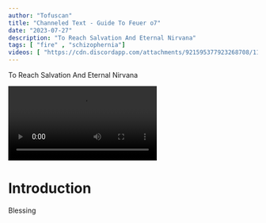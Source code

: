 ```yaml
---
author: "Tofuscan" 
title: "Channeled Text - Guide To Feuer o7" 
date: "2023-07-27" 
description: "To Reach Salvation And Eternal Nirvana" 
tags: [ "fire" , "schizophernia"] 
videos: [ "https://cdn.discordapp.com/attachments/921595377923268708/1133693549737680972/y.mp4" ]
---
```


<style>
/* Pigpen Cipher delete to remove effect*/
#main {
    font-family: "Pigpen Cipher";
}
</style>

To Reach Salvation And Eternal Nirvana

<video controls loop src="https://cdn.discordapp.com/attachments/921595377923268708/1133693549737680972/y.mp4"></video>


# Introduction

<p class="pigpen">
Blessing
</p>

